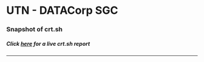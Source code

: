 # UTN - DATACorp SGC
### Snapshot of crt.sh
##### Click [here](https://crt.sh/?q=D287C7E64FC5703910CC061DD1E72F340E63B196837705782B039011A8DDE460) for a live crt.sh report

---
